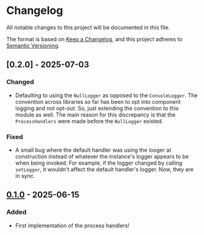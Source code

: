 # Changelog

All notable changes to this project will be documented in this file.

The format is based on [Keep a Changelog](https://keepachangelog.com/en/1.1.0/),
and this project adheres to [Semantic Versioning](https://semver.org/spec/v2.0.0.html).
 
## [0.2.0] - 2025-07-03

### Changed

- Defaulting to using the `NullLogger` as opposed to the `ConsoleLogger`. The convention
across libraries so far has been to opt into component logging and not opt-out. So, just
extending the convention to this module as well. The main reason for this discrepancy
is that the `ProcessHandlers` were made before the `NullLogger` existed.

### Fixed

- A small bug where the default handler was using the looger at construction instead of
whatever the instance's logger appears to be when being invoked. For example, if the
logger changed by calling `setLogger`, it wouldn't affect the default handler's logger.
Now, they are in sync.

## [0.1.0] - 2025-06-15

### Added

- First implementation of the process handlers!

[0.1.0]: https://github.com/infra-blocks/ts-process-handlers/releases/tag/v0.1.0

